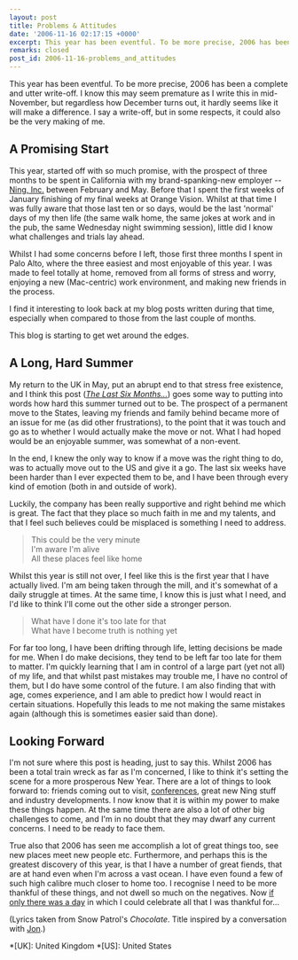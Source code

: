 ```yaml
---
layout: post
title: Problems & Attitudes
date: '2006-11-16 02:17:15 +0000'
excerpt: This year has been eventful. To be more precise, 2006 has been a complete and utter write-off.
remarks: closed
post_id: 2006-11-16-problems_and_attitudes
---
```

This year has been eventful. To be more precise, 2006 has been a complete and utter write-off. I know this may seem premature as I write this in mid-November, but regardless how December turns out, it hardly seems like it will make a difference. I say a write-off, but in some respects, it could also be the very making of me.

## A Promising Start
This year, started off with so much promise, with the prospect of three months to be spent in California with my brand-spanking-new employer -- [Ning, Inc.][1] between February and May. Before that I spent the first weeks of January finishing of my final weeks at Orange Vision. Whilst at that time I was fully aware that those last ten or so days, would be the last 'normal' days of my then life (the same walk home, the same jokes at work and in the pub, the same Wednesday night swimming session), little did I know what challenges and trials lay ahead.

Whilst I had some concerns before I left, those first three months I spent in Palo Alto, where the three easiest and most enjoyable of this year. I was made to feel totally at home, removed from all forms of stress and worry, enjoying a new (Mac-centric) work environment, and making new friends in the process.

I find it interesting to look back at my blog posts written during that time, especially when compared to those from the last couple of months.

This blog is starting to get wet around the edges.

## A Long, Hard Summer
My return to the UK in May, put an abrupt end to that stress free existence, and I think this post (<cite>[The Last Six Months...][2]</cite>) goes some way to putting into words how hard this summer turned out to be. The prospect of a permanent move to the States, leaving my friends and family behind became more of an issue for me (as did other frustrations), to the point that it was touch and go as to whether I would actually make the move or not. What I had hoped would be an enjoyable summer, was somewhat of a non-event.

In the end, I knew the only way to know if a move was the right thing to do, was to actually move out to the US and give it a go. The last six weeks have been harder than I ever expected them to be, and I have been through every kind of emotion (both in and outside of work).

Luckily, the company has been really supportive and right behind me which is great. The fact that they place so much faith in me and my talents, and that I feel such believes could be misplaced is something I need to address.

> This could be the very minute  
> I'm aware I'm alive  
> All these places feel like home

Whilst this year is still not over, I feel like this is the first year that I have actually lived. I'm am being taken through the mill, and it's somewhat of a daily struggle at times. At the same time, I know this is just what I need, and I'd like to think I'll come out the other side a stronger person.

> What have I done it's too late for that  
> What have I become truth is nothing yet

For far too long, I have been drifting through life, letting decisions be made for me. When I do make decisions, they tend to be left far too late for them to matter. I'm quickly learning that I am in control of a large part (yet not all) of my life, and that whilst past mistakes may trouble me, I have no control of them, but I do have some control of the future. I am also finding that with age, comes experience, and I am able to predict how I would react in certain situations. Hopefully this leads to me not making the same mistakes again (although this is sometimes easier said than done).

## Looking Forward
I'm not sure where this post is heading, just to say this. Whilst 2006 has been a total train wreck as far as I'm concerned, I like to think it's setting the scene for a more prosperous New Year. There are a lot of things to look forward to: friends coming out to visit, [conferences][3], great new Ning stuff and industry developments. I now know that it is within my power to make these things happen. At the same time there are also a lot of other big challenges to come, and I'm in no doubt that they may dwarf any current concerns. I need to be ready to face them.

True also that 2006 has seen me accomplish a lot of great things too, see new places meet new people etc. Furthermore, and perhaps this is the greatest discovery of this year, is that I have a number of great fiends, that are at hand even when I'm across a vast ocean. I have even found a few of such high calibre much closer to home too. I recognise I need to be more thankful of these things, and not dwell so much on the negatives. Now [if only there was a day][4] in which I could celebrate all that I was thankful for...

(Lyrics taken from Snow Patrol's <cite>Chocolate</cite>. Title inspired by a conversation with [Jon][5].)

[1]: http://www.ning.com/
[2]: /2006/09/the_last_six_months
[3]: http://sxsw.com/
[4]: http://en.wikipedia.org/wiki/Thanksgiving
[5]: http://roobottom.com/

*[UK]: United Kingdom
*[US]: United States